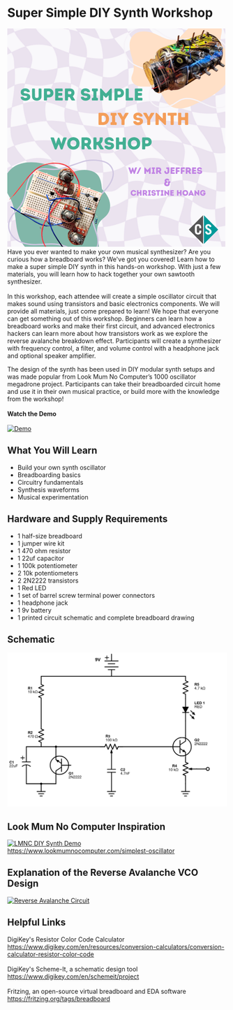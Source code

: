 # Super Simple DIY Synth Workshop
[![Watch the demo](https://github.com/XINEXPORT/Teardown25-DIY-Synth-Workshop/blob/main/DIY-Synth-Flyer.png)](https://youtube.com/shorts/ezmxaq6aThQ?feature=share)</br>
Have you ever wanted to make your own musical synthesizer? Are you curious how a breadboard works? We've got you covered! Learn how to make a super simple DIY synth in this hands-on workshop. With just a few materials, you will learn how to hack together your own sawtooth synthesizer.
</br></br>
In this workshop, each attendee will create a simple oscillator circuit that makes sound using transistors and basic electronics components. We will provide all materials, just come prepared to learn! We hope that everyone can get something out of this workshop. Beginners can learn how a breadboard works and make their first circuit, and advanced electronics hackers can learn more about how transistors work as we explore the reverse avalanche breakdown effect. Participants will create a synthesizer with frequency control, a filter, and volume control with a headphone jack and optional speaker amplifier. 

The design of the synth has been used in DIY modular synth setups and was made popular from Look Mum No Computer’s 1000 oscillator megadrone project. Participants can take their breadboarded circuit home and use it in their own musical practice, or build more with the knowledge from the workshop!
</br>
</br>
**Watch the Demo**
</br>
</br>
[![Demo](https://img.youtube.com/vi/ezmxaq6aThQ/0.jpg)](https://www.youtube.com/shorts/ezmxaq6aThQ)

## What You Will Learn
- Build your own synth oscillator
- Breadboarding basics
- Circuitry fundamentals
- Synthesis waveforms
- Musical experimentation

## Hardware and Supply Requirements
- 1 half-size breadboard
- 1 jumper wire kit
- 1 470 ohm resistor
- 1 22uf capacitor
- 1 100k potentiometer
- 2 10k potentiometers
- 2 2N2222 transistors
- 1 Red LED
- 1 set of barrel screw terminal power connectors
- 1 headphone jack
- 1 9v battery
- 1 printed circuit schematic and complete breadboard drawing

## Schematic
![Schematic](https://github.com/XINEXPORT/Teardown25-DIY-Synth-Workshop/blob/main/revised-schematic.png)

## Look Mum No Computer Inspiration
[![LMNC DIY Synth Demo](https://img.youtube.com/vi/zCTLeNxge54/0.jpg)](https://www.youtube.com/watch?v=zCTLeNxge54)
</br>
https://www.lookmumnocomputer.com/simplest-oscillator

## Explanation of the Reverse Avalanche VCO Design
[![Reverse Avalanche Circuit](https://img.youtube.com/vi/wRBB7lsQ7o4/0.jpg)](https://www.youtube.com/watch?v=wRBB7lsQ7o4)

## Helpful Links
DigiKey's Resistor Color Code Calculator</br>
https://www.digikey.com/en/resources/conversion-calculators/conversion-calculator-resistor-color-code
</br>
</br>
DigiKey's Scheme-It, a schematic design tool</br>
https://www.digikey.com/en/schemeit/project
</br>
</br>
Fritzing, an open-source virtual breadboard and EDA software</br>
https://fritzing.org/tags/breadboard
</br>
</br>
  




